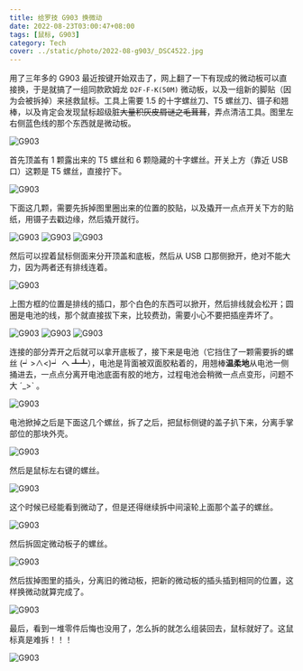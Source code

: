 ```yaml
---
title: 给罗技 G903 换微动
date: 2022-08-23T03:00:47+08:00
tags: [鼠标, G903]
category: Tech
cover: ../static/photo/2022-08-g903/_DSC4522.jpg
---
```


用了三年多的 G903 最近按键开始双击了，网上翻了一下有现成的微动板可以直接换，于是就搞了一组同款欧姆龙 `D2F-F-K(50M)` 微动板，以及一组新的脚贴（因为会被拆掉）来拯救鼠标。工具上需要 1.5 的十字螺丝刀、T5 螺丝刀、镊子和翘棒，以及肯定会发现鼠标超级脏~~大量积灰皮屑谜之毛茸茸~~，弄点清洁工具。图里左右侧蓝色线的那个东西就是微动板。

![G903](../static/photo/2022-08-g903/_DSC4522.jpg)

首先顶盖有 1 颗露出来的 T5 螺丝和 6 颗隐藏的十字螺丝。开关上方（靠近 USB 口）这颗是 T5 螺丝，直接拧下。

![G903](../static/photo/2022-08-g903/_DSC4528.jpg)

下面这几颗，需要先拆掉图里圈出来的位置的胶贴，以及撬开一点点开关下方的贴纸，用镊子去戳边缘，然后撬开就行。

![G903](../static/photo/2022-08-g903/_DSC4523.jpg)
![G903](../static/photo/2022-08-g903/_DSC4524.jpg)
![G903](../static/photo/2022-08-g903/_DSC4527.jpg)

然后可以捏着鼠标侧面来分开顶盖和底板，然后从 USB 口那侧掀开，绝对不能大力，因为两者还有排线连着。

![G903](../static/photo/2022-08-g903/_DSC4529.jpg)

上图方框的位置是排线的插口，那个白色的东西可以掀开，然后排线就会松开；圆圈是电池的线，那个就直接拔下来，比较费劲，需要小心不要把插座弄坏了。

![G903](../static/photo/2022-08-g903/_DSC4530.jpg)
![G903](../static/photo/2022-08-g903/_DSC4531.jpg)
![G903](../static/photo/2022-08-g903/_DSC4532.jpg)

连接的部分弄开之后就可以拿开底板了，接下来是电池（它挡住了一颗需要拆的螺丝 (┙>∧<)┙ へ ┻┻），电池是背面被双面胶粘着的，用翘棒**温柔地**从电池一侧捅进去，一点点分离开电池底面有胶的地方，过程电池会稍微一点点变形，问题不大 ˊ\_>ˋ 。

![G903](../static/photo/2022-08-g903/_DSC4533.jpg)

电池掀掉之后是下面这几个螺丝，拆了之后，把鼠标侧键的盖子扒下来，分离手掌部位的那块外壳。

![G903](../static/photo/2022-08-g903/_DSC4535.jpg)

然后是鼠标左右键的螺丝。

![G903](../static/photo/2022-08-g903/_DSC4539.jpg)

这个时候已经能看到微动了，但是还得继续拆中间滚轮上面那个盖子的螺丝。

![G903](../static/photo/2022-08-g903/_DSC4541.jpg)

然后拆固定微动板子的螺丝。

![G903](../static/photo/2022-08-g903/_DSC4543.jpg)

然后拔掉图里的插头，分离旧的微动板，把新的微动板的插头插到相同的位置，这样换微动就算完成了。

![G903](../static/photo/2022-08-g903/_DSC4544.jpg)

最后，看到一堆零件后悔也没用了，怎么拆的就怎么组装回去，鼠标就好了。这鼠标真是难拆！！！

![G903](../static/photo/2022-08-g903/_DSC4548.jpg)
